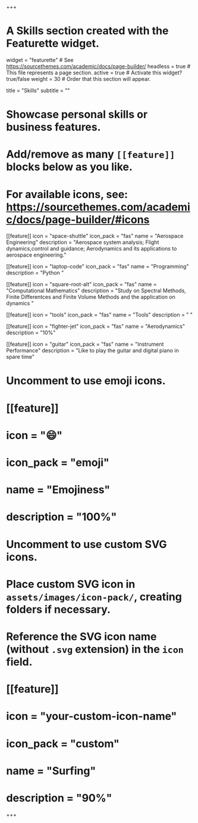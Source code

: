 +++
# A Skills section created with the Featurette widget.
widget = "featurette"  # See https://sourcethemes.com/academic/docs/page-builder/
headless = true  # This file represents a page section.
active = true  # Activate this widget? true/false
weight = 30  # Order that this section will appear.

title = "Skills"
subtitle = ""

# Showcase personal skills or business features.
# 
# Add/remove as many `[[feature]]` blocks below as you like.
# 
# For available icons, see: https://sourcethemes.com/academic/docs/page-builder/#icons

[[feature]]
  icon = "space-shuttle"
  icon_pack = "fas"
  name = "Aerospace Engineering"
  description = "Aerospace system analysis; Flight dynamics,control and guidance; Aerodynamics and its applications to aerospace engineering."
  
[[feature]]
  icon = "laptop-code"
  icon_pack = "fas"
  name = "Programming"
  description = "Python "  
  
[[feature]]
  icon = "square-root-alt"
  icon_pack = "fas"
  name = "Computational Mathematics"
  description = "Study on Spectral Methods, Finite Differentces and Finite Volume Methods and the application on dynamics "
  
[[feature]]
  icon = "tools"
  icon_pack = "fas"
  name = "Tools"
  description = " "  
  
[[feature]]
  icon = "fighter-jet"
  icon_pack = "fas"
  name = "Aerodynamics"
  description = "10%"

[[feature]]
  icon = "guitar"
  icon_pack = "fas"
  name = "Instrument Performance"
  description = "Like to play the guitar and digital piano in spare time"
  

# Uncomment to use emoji icons.
# [[feature]]
#  icon = ":smile:"
#  icon_pack = "emoji"
#  name = "Emojiness"
#  description = "100%"  

# Uncomment to use custom SVG icons.
# Place custom SVG icon in `assets/images/icon-pack/`, creating folders if necessary.
# Reference the SVG icon name (without `.svg` extension) in the `icon` field.
# [[feature]]
#  icon = "your-custom-icon-name"
#  icon_pack = "custom"
#  name = "Surfing"
#  description = "90%"

+++
